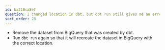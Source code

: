```yaml
---
id: ba210ca8ef
question: I changed location in dbt, but dbt run still gives me an error
sort_order: 28
---
```


- Remove the dataset from BigQuery that was created by dbt.
- Run `dbt run` again so that it will recreate the dataset in BigQuery with the correct location.